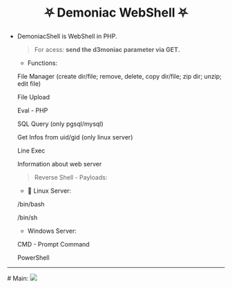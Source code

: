 # <p align="center">⛧ Demoniac WebShell ⛧</p>

- DemoniacShell is WebShell in PHP.

	> For acess: **send the d3moniac parameter via GET.**

	- Functions: 
	
	File Manager (create dir/file; remove, delete, copy dir/file; zip dir; unzip; edit file)
	
	File Upload
	
	Eval - PHP
	
	SQL Query (only pgsql/mysql)
	
	Get Infos from uid/gid (only linux server)
	
	Line Exec 
	
	Information about web server


	> Reverse Shell - Payloads: 

	- 🐧 Linux Server:
	 
	/bin/bash 
	
	/bin/sh

	- Windows Server: 
	
	CMD - Prompt Command
	
	PowerShell
<hr>
# Main:
<img src="https://user-images.githubusercontent.com/77762068/131859851-e7e060ed-9e68-44b2-86db-158eca64418e.png">
